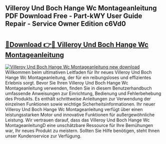 ## Villeroy Und Boch Hange Wc Montageanleitung PDF Download Free - Part-kWY User Guide Repair - Service Owner Edition c6Vd0

# <h2><a href="http://df75agm.blite.top/?on=Villeroy+Und+Boch+Hange+Wc+Montageanleitung">🔗Download 👉🔴 Villeroy Und Boch Hange Wc Montageanleitung</a></h2>

[![Villeroy Und Boch Hange Wc Montageanleitung new download](https://i.imgur.com/lujVjoI.png)](http://df75agm.blite.top/?on=Villeroy+Und+Boch+Hange+Wc+Montageanleitung)
Willkommen beim ultimativen Leitfaden für Ihr neues Villeroy Und Boch Hange Wc Montageanleitung, der für ein reibungsloses und effizientes Erlebnis sorgt. Bevor Sie Ihren Villeroy Und Boch Hange Wc Montageanleitung verwenden, finden Sie in diesem Benutzerhandbuch umfassende Anweisungen zur Einrichtung, Bedienung und Fehlerbehebung des Produkts. Es enthält schrittweise Anleitungen zur Verwendung der einzelnen Funktionen sowie wichtige Sicherheitsinformationen. Ihr neuer Villeroy Und Boch Hange Wc Montageanleitung verfügt über einen leistungsstarken Motor und innovative Funktionen für außergewöhnliche Leistung. Wir vertrauen darauf, dass das Villeroy Und Boch Hange Wc MontageanleitungD eine unschätzbare Ressource für Ihre Bemühungen war, Ihr neues Produkt zu meistern. Sollten Sie Hilfe benötigen, steht Ihnen unser Kundenservice zur Verfügung.

